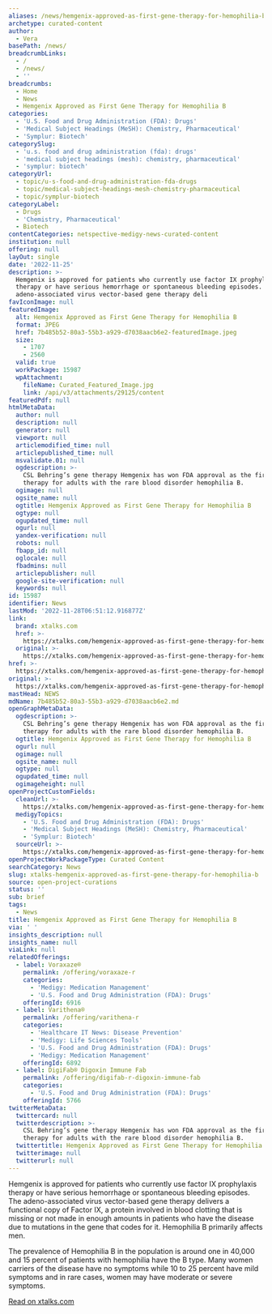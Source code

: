 ```yaml
---
aliases: /news/hemgenix-approved-as-first-gene-therapy-for-hemophilia-b
archetype: curated-content
author:
  - Vera
basePath: /news/
breadcrumbLinks:
  - /
  - /news/
  - ''
breadcrumbs:
  - Home
  - News
  - Hemgenix Approved as First Gene Therapy for Hemophilia B
categories:
  - 'U.S. Food and Drug Administration (FDA): Drugs'
  - 'Medical Subject Headings (MeSH): Chemistry, Pharmaceutical'
  - 'Symplur: Biotech'
categorySlug:
  - 'u.s. food and drug administration (fda): drugs'
  - 'medical subject headings (mesh): chemistry, pharmaceutical'
  - 'symplur: biotech'
categoryUrl:
  - topic/u-s-food-and-drug-administration-fda-drugs
  - topic/medical-subject-headings-mesh-chemistry-pharmaceutical
  - topic/symplur-biotech
categoryLabel:
  - Drugs
  - 'Chemistry, Pharmaceutical'
  - Biotech
contentCategories: netspective-medigy-news-curated-content
institution: null
offering: null
layOut: single
date: '2022-11-25'
description: >-
  Hemgenix is approved for patients who currently use factor IX prophylaxis
  therapy or have serious hemorrhage or spontaneous bleeding episodes. The
  adeno-associated virus vector-based gene therapy deli
favIconImage: null
featuredImage:
  alt: Hemgenix Approved as First Gene Therapy for Hemophilia B
  format: JPEG
  href: 7b485b52-80a3-55b3-a929-d7038aacb6e2-featuredImage.jpeg
  size:
    - 1707
    - 2560
  valid: true
  workPackage: 15987
  wpAttachment:
    fileName: Curated_Featured_Image.jpg
    link: /api/v3/attachments/29125/content
featuredPdf: null
htmlMetaData:
  author: null
  description: null
  generator: null
  viewport: null
  articlemodified_time: null
  articlepublished_time: null
  msvalidate.01: null
  ogdescription: >-
    CSL Behring’s gene therapy Hemgenix has won FDA approval as the first gene
    therapy for adults with the rare blood disorder hemophilia B.
  ogimage: null
  ogsite_name: null
  ogtitle: Hemgenix Approved as First Gene Therapy for Hemophilia B
  ogtype: null
  ogupdated_time: null
  ogurl: null
  yandex-verification: null
  robots: null
  fbapp_id: null
  oglocale: null
  fbadmins: null
  articlepublisher: null
  google-site-verification: null
  keywords: null
id: 15987
identifier: News
lastMod: '2022-11-28T06:51:12.916877Z'
link:
  brand: xtalks.com
  href: >-
    https://xtalks.com/hemgenix-approved-as-first-gene-therapy-for-hemophilia-b-3295/
  original: >-
    https://xtalks.com/hemgenix-approved-as-first-gene-therapy-for-hemophilia-b-3295/
href: >-
  https://xtalks.com/hemgenix-approved-as-first-gene-therapy-for-hemophilia-b-3295/
original: >-
  https://xtalks.com/hemgenix-approved-as-first-gene-therapy-for-hemophilia-b-3295/
mastHead: NEWS
mdName: 7b485b52-80a3-55b3-a929-d7038aacb6e2.md
openGraphMetaData:
  ogdescription: >-
    CSL Behring’s gene therapy Hemgenix has won FDA approval as the first gene
    therapy for adults with the rare blood disorder hemophilia B.
  ogtitle: Hemgenix Approved as First Gene Therapy for Hemophilia B
  ogurl: null
  ogimage: null
  ogsite_name: null
  ogtype: null
  ogupdated_time: null
  ogimageheight: null
openProjectCustomFields:
  cleanUrl: >-
    https://xtalks.com/hemgenix-approved-as-first-gene-therapy-for-hemophilia-b-3295/
  medigyTopics:
    - 'U.S. Food and Drug Administration (FDA): Drugs'
    - 'Medical Subject Headings (MeSH): Chemistry, Pharmaceutical'
    - 'Symplur: Biotech'
  sourceUrl: >-
    https://xtalks.com/hemgenix-approved-as-first-gene-therapy-for-hemophilia-b-3295/
openProjectWorkPackageType: Curated Content
searchCategory: News
slug: xtalks-hemgenix-approved-as-first-gene-therapy-for-hemophilia-b
source: open-project-curations
status: ''
sub: brief
tags:
  - News
title: Hemgenix Approved as First Gene Therapy for Hemophilia B
via: ' '
insights_description: null
insights_name: null
viaLink: null
relatedOfferings:
  - label: Voraxaze®
    permalink: /offering/voraxaze-r
    categories:
      - 'Medigy: Medication Management'
      - 'U.S. Food and Drug Administration (FDA): Drugs'
    offeringId: 6916
  - label: Varithena®
    permalink: /offering/varithena-r
    categories:
      - 'Healthcare IT News: Disease Prevention'
      - 'Medigy: Life Sciences Tools'
      - 'U.S. Food and Drug Administration (FDA): Drugs'
      - 'Medigy: Medication Management'
    offeringId: 6892
  - label: DigiFab® Digoxin Immune Fab
    permalink: /offering/digifab-r-digoxin-immune-fab
    categories:
      - 'U.S. Food and Drug Administration (FDA): Drugs'
    offeringId: 5766
twitterMetaData:
  twittercard: null
  twitterdescription: >-
    CSL Behring’s gene therapy Hemgenix has won FDA approval as the first gene
    therapy for adults with the rare blood disorder hemophilia B.
  twittertitle: Hemgenix Approved as First Gene Therapy for Hemophilia B
  twitterimage: null
  twitterurl: null
---
```

Hemgenix is approved for patients who currently use factor IX prophylaxis therapy or have serious hemorrhage or spontaneous bleeding episodes. The adeno-associated virus vector-based gene therapy delivers a functional copy of Factor IX, a protein involved in blood clotting that is missing or not made in enough amounts in patients who have the disease due to mutations in the gene that codes for it. Hemophilia B primarily affects men.

The prevalence of Hemophilia B in the population is around one in 40,000 and 15 percent of patients with hemophilia have the B type. Many women carriers of the disease have no symptoms while 10 to 25 percent have mild symptoms and in rare cases, women may have moderate or severe symptoms.  
  
[Read on xtalks.com](https://xtalks.com/hemgenix-approved-as-first-gene-therapy-for-hemophilia-b-3295/)